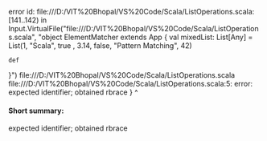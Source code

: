 error id: file:///D:/VIT%20Bhopal/VS%20Code/Scala/ListOperations.scala:[141..142) in Input.VirtualFile("file:///D:/VIT%20Bhopal/VS%20Code/Scala/ListOperations.scala", "object ElementMatcher extends App {
    val mixedList: List[Any] = List(1, "Scala", true , 3.14, false, "Pattern Matching", 42)

    def
}")
file:///D:/VIT%20Bhopal/VS%20Code/Scala/ListOperations.scala
file:///D:/VIT%20Bhopal/VS%20Code/Scala/ListOperations.scala:5: error: expected identifier; obtained rbrace
}
^
#### Short summary: 

expected identifier; obtained rbrace
